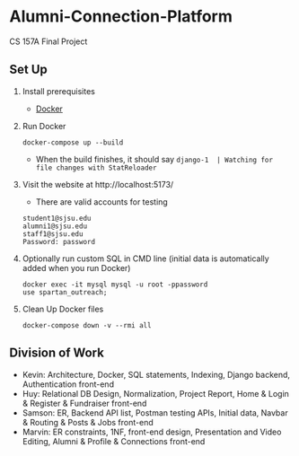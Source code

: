 # Alumni-Connection-Platform

CS 157A Final Project

## Set Up

1. Install prerequisites

   - [Docker](https://www.docker.com/)

2. Run Docker

   ```
   docker-compose up --build
   ```

   - When the build finishes, it should say `django-1  | Watching for file changes with StatReloader`

3. Visit the website at http://localhost:5173/

   - There are valid accounts for testing

   ```
   student1@sjsu.edu
   alumni1@sjsu.edu
   staff1@sjsu.edu
   Password: password
   ```

4. Optionally run custom SQL in CMD line (initial data is automatically added when you run Docker)

   ```
   docker exec -it mysql mysql -u root -ppassword
   use spartan_outreach;
   ```

6. Clean Up Docker files

   ```
   docker-compose down -v --rmi all
   ```

## Division of Work

- Kevin: Architecture, Docker, SQL statements, Indexing, Django backend, Authentication front-end
- Huy: Relational DB Design, Normalization, Project Report, Home & Login & Register & Fundraiser front-end
- Samson: ER, Backend API list, Postman testing APIs, Initial data, Navbar & Routing & Posts & Jobs front-end
- Marvin: ER constraints, 1NF, front-end design, Presentation and Video Editing, Alumni & Profile & Connections front-end
